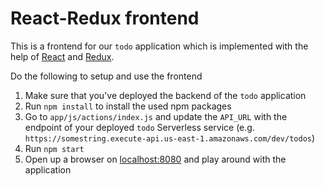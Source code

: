 # React-Redux frontend

This is a frontend for our `todo` application which is implemented with the help of [React](http://reactjs.org) and [Redux](http://reduxjs.org).

Do the following to setup and use the frontend

1. Make sure that you've deployed the backend of the `todo` application
2. Run `npm install` to install the used npm packages
3. Go to `app/js/actions/index.js` and update the `API_URL` with the endpoint of your deployed `todo` Serverless service (e.g. `https://somestring.execute-api.us-east-1.amazonaws.com/dev/todos`)
4. Run `npm start`
5. Open up a browser on [localhost:8080](http://localhost:8080) and play around with the application

